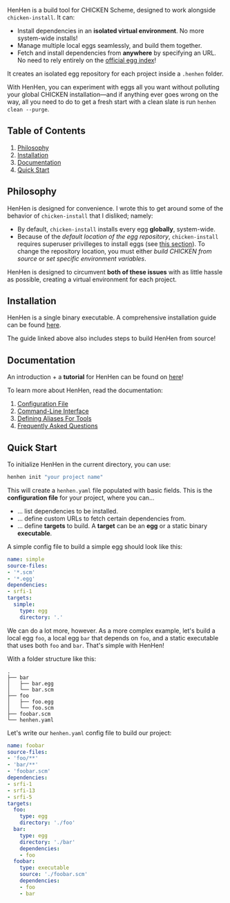 HenHen is a build tool for CHICKEN Scheme, designed to work alongside `chicken-install`. It can:

- Install dependencies in an **isolated virtual environment**. No more system-wide installs!
- Manage multiple local eggs seamlessly, and build them together.
- Fetch and install dependencies from **anywhere** by specifying an URL. No need to rely entirely on the [official egg index][1]!

It creates an isolated egg repository for each project inside a `.henhen` folder.

With HenHen, you can experiment with eggs all you want without polluting your global CHICKEN installation—and if anything ever goes wrong on the way, all you need to do to get a fresh start with a clean slate is run `henhen clean --purge`.

## Table of Contents

1. [Philosophy](#philosophy)
2. [Installation](#installation)
3. [Documentation](#documentation)
4. [Quick Start](#quick-start)

## Philosophy

HenHen is designed for convenience. I wrote this to get around some of the behavior of `chicken-install` that I disliked; namely:

- By default, `chicken-install` installs every egg **globally**, system-wide.
- Because of the *default location of the egg repository*, `chicken-install` requires superuser privilleges to install eggs (see [this section][2]). To change the repository location, you must either *build CHICKEN from source* or *set specific environment variables*.

HenHen is designed to circumvent **both of these issues** with as little hassle as possible, creating a virtual environment for each project.

## Installation

HenHen is a single binary executable. A comprehensive installation guide can be found [here](./INSTALL.md).

The guide linked above also includes steps to build HenHen from source!

## Documentation

An introduction + a **tutorial** for HenHen can be found on [here](./docs/introduction.md)!

To learn more about HenHen, read the documentation:

1. [Configuration File](./docs/config.md)
2. [Command-Line Interface](./docs/cli.md)
3. [Defining Aliases For Tools](./docs/aliases.md)
4. [Frequently Asked Questions](./docs/faq.md)

## Quick Start

To initialize HenHen in the current directory, you can use:

```bash
henhen init "your project name"
```

This will create a `henhen.yaml` file populated with basic fields. This is the **configuration file** for your project, where you can...

- ... list dependencies to be installed.
- ... define custom URLs to fetch certain dependencies from.
- ... define **targets** to build. A **target** can be an **egg** or a static binary **executable**.

A simple config file to build a simple egg should look like this:

```yaml
name: simple
source-files:
- '*.scm'
- '*.egg'
dependencies:
- srfi-1
targets:
  simple:
    type: egg
    directory: '.'
```

We can do a lot more, however. As a more complex example, let's build a local egg `foo`, a local egg `bar` that depends on `foo`, and a static executable that uses both `foo` and `bar`. That's simple with HenHen!

With a folder structure like this:

```tree
.
├── bar
│   ├── bar.egg
│   └── bar.scm
├── foo
│   ├── foo.egg
│   └── foo.scm
├── foobar.scm
└── henhen.yaml
```

Let's write our `henhen.yaml` config file to build our project:

```yaml
name: foobar
source-files:
- 'foo/**'
- 'bar/**'
- 'foobar.scm'
dependencies:
- srfi-1
- srfi-13
- srfi-5
targets:
  foo:
    type: egg
    directory: './foo'
  bar:
    type: egg
    directory: './bar'
    dependencies:
    - foo
  foobar:
    type: executable
    source: './foobar.scm'
    dependencies:
    - foo
    - bar
```

[1]: http://wiki.call-cc.org/releasing-your-egg#publishing-your-egg
[2]: http://wiki.call-cc.org/man/5/Extension%20tools#security
